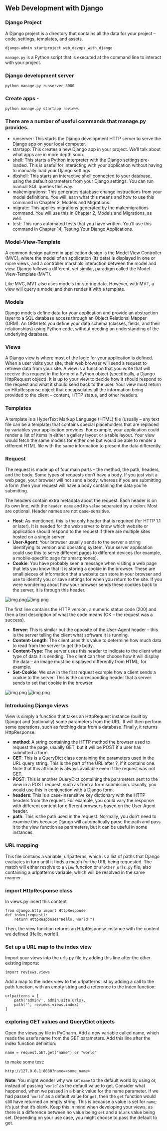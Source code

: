 ## Web Development with Django

### Django Project 
A Django project is a directory that contains all the data for your project – code, settings, templates, and assets. 
```aiignore
django-admin startproject web_devops_with_django
```
`manage.py` is a Python script that is executed at the command line to interact with your project. 

### Django development server
```aiignore
python manage.py runserver 8080
```
### Create apps - 
```aiignore
python manage.py startapp reviews
```

### There are a number of useful commands that manage.py provides.
- runserver: This starts the Django development HTTP server to serve the Django app on your local computer.
- startapp: This creates a new Django app in your project. We’ll talk about what apps are in more depth soon.
- shell: This starts a Python interpreter with the Django settings pre-loaded. This is useful for interacting with your
application without having to manually load your Django settings.
- dbshell: This starts an interactive shell connected to your database, using the default parameters from your Django 
settings. You can run manual SQL queries this way.
- makemigrations: This generates database change instructions from your model definitions. You will learn what this 
means and how to use this command in Chapter 2, Models and Migrations.
- migrate: This applies migrations generated by the makemigrations command. You will use this in Chapter 2, 
Models and Migrations, as well.
- test: This runs automated tests that you have written. You’ll use this command in Chapter 14, 
Testing Your Django Applications.

### Model-View-Template
A common design pattern in application design is the Model View Controller (MVC), where the model of an application 
(its data) is displayed in one or more views, and a controller marshals interaction between the model and view. 
Django follows a different, yet similar, paradigm called the Model-View-Template (MVT).

Like MVC, MVT also uses models for storing data. However, with MVT, a view will query a model and then render it 
with a template. 

### Models
Django models define data for your application and provide an abstraction layer to a SQL database access through an 
Object Relational Mapper (ORM). An ORM lets you define your data schema (classes, fields, and their relationships) 
using Python code, without needing an understanding of the underlying database.

### Views
A Django view is where most of the logic for your application is defined. When a user visits your site, 
their web browser will send a request to retrieve data from your site. 
A view is a function that you write that will receive this request in the form of a Python object 
(specifically, a Django HttpRequest object). It is up to your view to decide how it should respond to the request and 
what it should send back to the user. Your view must return an HttpResponse object that encapsulates all the information
being provided to the client – content, HTTP status, and other headers.

### Templates
A template is a HyperText Markup Language (HTML) file (usually – any text file can be a template) that contains special 
placeholders that are replaced by variables your application provides. 
For example, your application could render a list of items in either a gallery layout or a table layout. 
Your view would fetch the same models for either one but would be able to render a different HTML file with the 
same information to present the data differently. 


### Request 
The request is made up of four main parts – the method, the path, headers, and the body. Some types of requests 
don’t have a body. If you just visit a web page, your browser will not send a body, whereas if you are submitting a form 
,then your request will have a body containing the data you’re submitting. 

The headers contain extra metadata about the request. Each header is on its own line, with the `header name` and its 
`value` separated by a colon. Most are optional. Header names are not case-sensitive. 


- **Host**: As mentioned, this is the only header that is required (for HTTP 1.1 or later).
It is needed for the web server to know which website or application should respond to the request if there are 
multiple sites hosted on a single server.
- **User-Agent**: Your browser usually sends to the server a string identifying its version and operating system. 
Your server application could use this to serve different pages to different devices
(for example, a mobile-specific page for smartphones).
- **Cookie**: You have probably seen a message when visiting a web page that lets you know that it is storing a cookie
in the browser. These are small pieces of information that a website can store in your browser and use to identify 
you or save settings for when you return to the site. If you were wondering about how your browser sends these cookies
back to the server, it is through this header.

![img.png](web_devops_with_django/images-static/request.png)![img.png](web_devops_with_django/images-static/request1.png)

The first line contains the HTTP version, a numeric status code (200) 
and then a text description of what the code means (OK – the request was a success).


- **Server**: This is similar but the opposite of the User-Agent header – this is the server telling the client what software it is running.
- **Content-Length**: The client uses this value to determine how much data to read from the server to get the body.
- **Content-Type**: The server uses this header to indicate to the client what type of data it is sending. The client can then choose how it will display the data – an image must be displayed differently from HTML, for example.
- **Set-Cookie**: We saw in the first request example how a client sends a cookie to the server. This is the corresponding header that a server sends to set that cookie in the browser.

![img.png](web_devops_with_django/images-static/response1.png)
![img.png](web_devops_with_django/images-static/response.png)

### Introducing Django views
View is simply a function that takes an HttpRequest instance (built by Django) and (optionally) some parameters from 
the URL. It will then perform some operations, such as fetching data from a database. Finally, it returns HttpResponse.

- **method**: A string containing the HTTP method the browser used to request the page, usually GET, but it will be POST 
if a user has submitted a form.
- **GET**: This is a QueryDict class containing the parameters used in the URL query string. This is the part of the 
URL after ?, if it contains one. Note that this attribute is always available even if the request was not GET.
- **POST**: This is another QueryDict containing the parameters sent to the view in a POST request, such as from a 
form submission. Usually, you would use this in conjunction with a Django form.
- **headers**: This is a case-insensitive key dictionary with the HTTP headers from the request. 
For example, you could vary the response with different content for different browsers based on the User-Agent header.
- **path**: This is the path used in the request. Normally, you don’t need to examine this because Django will automatically
parse the path and pass it to the view function as parameters, but it can be useful in some instances.

### URL mapping
This file contains a variable, urlpatterns, which is a list of paths that Django evaluates in turn until it finds a
 match for the URL being requested. The match will either resolve to a `view` function or `another urls.py` file, 
also containing a urlpatterns variable, which will be resolved in the same manner.

### import HttpResponse class
In views.py insert this content
```
from django.http import HttpResponse
def index(request):
    return HttpResponse("Hello, world!")
```
Then, the view function returns an HttpResponse instance with the content we defined (Hello, world!).

### Set up a URL map to the index view
Import your views into the urls.py file by adding this line after the other existing imports:

```aiignore
import reviews.views
```
Add a map to the index view to the urlpatterns list by adding a call to the path function, with an empty string and a 
reference to the index function:
```aiignore
urlpatterns = [
    path('admin/', admin.site.urls),
    path('', reviews.views.index)
]
```

### exploring GET values and QueryDict objects
Open the views.py file in PyCharm. Add a new variable called name, which reads the user’s name from the GET parameters. 
Add this line after the index function definition:
```aiignore
name = request.GET.get("name") or "world"
```
to make some test:
```aiignore
http://127.0.0.1:8080?name=<some_name>
```

**Note**:
You might wonder why we set `name` to the default world by using or, instead of passing '`world`' as the default value to 
get. Consider what happened, when we passed in a blank value for the name parameter. 
If we had passed '`world`' as a default value for `get`, then the `get` function would still have returned an empty string. 
This is because a value is set for `name`; it’s just that it’s blank. Keep this in mind when developing your views, 
as there is a difference between no value being `set` and a `blank` value being set. Depending on your use case, 
you might choose to pass the default to get.